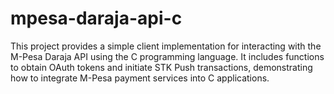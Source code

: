 # mpesa-daraja-api-c
This project provides a simple client implementation for interacting with the M-Pesa Daraja API using the C programming language. It includes functions to obtain OAuth tokens and initiate STK Push transactions, demonstrating how to integrate M-Pesa payment services into C applications.
